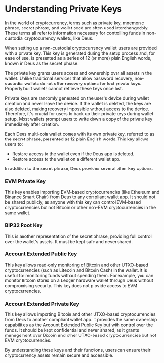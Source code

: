 # Understanding Private Keys

In the world of cryptocurrency, terms such as private key, mnemonic phrase, secret phrase, and wallet seed are often used interchangeably. These terms all refer to information necessary for controlling funds in non-custodial cryptocurrency wallets, like Deus.

When setting up a non-custodial cryptocurrency wallet, users are provided with a private key. This key is generated during the setup process and, for ease of use, is presented as a series of 12 (or more) plain English words, known in Deus as the secret phrase.

The private key grants users access and ownership over all assets in the wallet. Unlike traditional services that allow password recovery, non-custodial wallets do not offer recovery options for lost private keys. Properly built wallets cannot retrieve these keys once lost.

Private keys are randomly generated on the user's device during wallet creation and never leave the device. If the wallet is deleted, the keys are also deleted, making recovery impossible without access to the device. Therefore, it's crucial for users to back up their private keys during wallet setup. Most wallets prompt users to write down a copy of the private key immediately after creation.

Each Deus multi-coin wallet comes with its own private key, referred to as the secret phrase, presented as 12 plain English words. This key allows users to:

- Restore access to the wallet even if the Deus app is deleted.
- Restore access to the wallet on a different wallet app.

In addition to the secret phrase, Deus provides several other key options:

### EVM Private Key

This key enables importing EVM-based cryptocurrencies (like Ethereum and Binance Smart Chain) from Deus to any compliant wallet app. It should not be shared publicly, as anyone with this key can control EVM-based cryptocurrencies but not Bitcoin or other non-EVM cryptocurrencies in the same wallet.

### BIP32 Root Key

This is another representation of the secret phrase, providing full control over the wallet's assets. It must be kept safe and never shared.

### Account Extended Public Key

This key allows read-only monitoring of Bitcoin and other UTXO-based cryptocurrencies (such as Litecoin and Bitcoin Cash) in the wallet. It is useful for monitoring funds without spending them. For example, you can monitor Bitcoin stored on a Ledger hardware wallet through Deus without compromising security. This key does not provide access to EVM cryptocurrencies.

### Account Extended Private Key

This key allows importing Bitcoin and other UTXO-based cryptocurrencies from Deus to another compliant wallet app. It provides the same ownership capabilities as the Account Extended Public Key but with control over the funds. It should be kept confidential and never shared, as it grants management over Bitcoin and other UTXO-based cryptocurrencies but not EVM cryptocurrencies.

By understanding these keys and their functions, users can ensure their cryptocurrency assets remain secure and accessible.